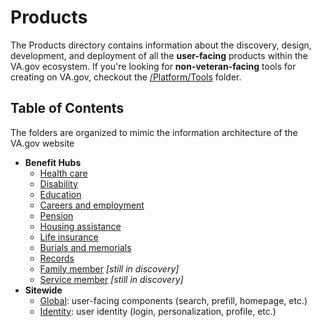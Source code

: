 # Products
The Products directory contains information about the discovery, design, development, and deployment of all the **user-facing** products within the VA.gov ecosystem. If you're looking for **non-veteran-facing** tools for creating on VA.gov, checkout the [/Platform/Tools](../Platform/Tools) folder.

## Table of Contents
The folders are organized to mimic the information architecture of the VA.gov website

- **Benefit Hubs**
    - [Health care](./Health%20care/README.md)
    - [Disability](./Disability/README.md)
    - [Education](./Education/README.md)
    - [Careers and employment](./Careers%20and%20employment/README.md)
    - [Pension](./Pension/README.md)
    - [Housing assistance](./Housing%20assistance/README.md)
    - [Life insurance](./Life%20insurance/README.md)
    - [Burials and memorials](./Burials%20and%20memorials/README.md)
    - [Records](./Records/README.md)
    - [Family member](./Family%20member/README.md) *[still in discovery]*
    - [Service member](./Service%20member/README.md) *[still in discovery]*
- **Sitewide**
    - [Global](./Global/README.md): user-facing components (search, prefill, homepage, etc.)
    - [Identity](./Identity/README.md): user identity (login, personalization, profile, etc.)

